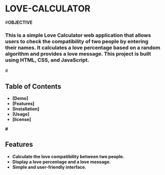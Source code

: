 # LOVE-CALCULATOR
#<b>OBJECTIVE</b>
<H3>This is a simple Love Calculator web application that allows users to check the compatibility of two people by entering their names. It calculates a love percentage based on a random algorithm and provides a love message. This project is built using HTML, CSS, and JavaScript.</H3>
 #<b><h2>Table of Contents</h2>
<ul>
<li>[Demo]</li> 
<li> [Features]</li> 
<li>[Installation]</li>
<li>[Usage]</li> 
<li>[license]</li> 
</ul>
#<b><h2>Features</h2></b>
<ul>
<li>Calculate the love compatibility between two people.</li>
<li>Display a love percentage and a love message.</li>
<li>Simple and user-friendly interface.</li>
</ul>



